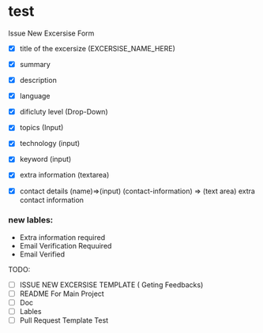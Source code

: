 # test

Issue New Excersise Form

- [x] title of the excersize (EXCERSISE_NAME_HERE)
- [x] summary 
- [x] description 
- [x] language
- [x] dificluty level (Drop-Down)
- [x] topics (Input)
- [x] technology (input)
- [x] keyword (input)
- [x] extra information (textarea)
- [x] contact details (name)=>(input) (contact-information) => (text area) extra contact information


### new lables:
- Extra information required
- Email Verification Requuired
- Email Verified

TODO:
- [ ] ISSUE NEW EXCERSISE TEMPLATE ( Geting Feedbacks)
- [ ] README For Main Project
- [ ] Doc
- [ ] Lables
- [ ] Pull Request Template
Test
